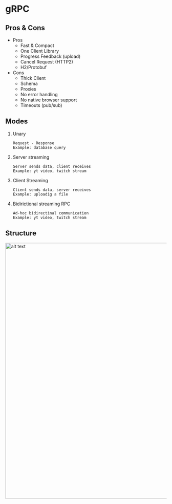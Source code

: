 # gRPC

## Pros & Cons
* Pros
    * Fast & Compact
    * One Client Library
    * Progress Feedback (upload)
    * Cancel Request (HTTP2)
    * H2/Protobuf
* Cons
    * Thick Client
    * Schema
    * Proxies
    * No error handling
    * No native browser support
    * Timeouts (pub/sub)

## Modes

1. Unary
    ```
    Request - Response
    Example: database query
    ```

2. Server streaming 
    ```
    Server sends data, client receives
    Example: yt video, twitch stream
    ```
3. Client Streaming 
    ```
    Client sends data, server receives
    Example: uploadig a file
    ```

4. Bidirictional streaming RPC
    ```
    Ad-hoc bidirectinal communication
    Example: yt video, twitch stream
    ```


## Structure
<img src="https://ecm.capitalone.com/WCM/tech/grpc-3.png" alt="alt text" width="800"/>

